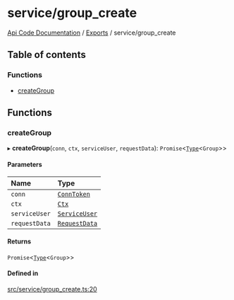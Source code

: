 # service/group\_create
 
[Api Code Documentation](../README.md) / [Exports](../modules.md) / service/group\_create

## Table of contents

### Functions

- [createGroup](service_group_create.md#creategroup)

## Functions

### createGroup

▸ **createGroup**(`conn`, `ctx`, `serviceUser`, `requestData`): `Promise`\<[`Type`](result.md#type)\<`Group`\>\>

#### Parameters

| Name | Type |
| :------ | :------ |
| `conn` | [`ConnToken`](service_conn.md#conntoken) |
| `ctx` | [`Ctx`](../interfaces/lib_ctx.Ctx.md) |
| `serviceUser` | [`ServiceUser`](../interfaces/service_domain_organization_service_user.ServiceUser.md) |
| `requestData` | [`RequestData`](../interfaces/service_domain_organization_group_create.RequestData.md) |

#### Returns

`Promise`\<[`Type`](result.md#type)\<`Group`\>\>

#### Defined in

[src/service/group_create.ts:20](https://github.com/openkfw/TruBudget/blob/965031f/api/src/service/group_create.ts#L20)
